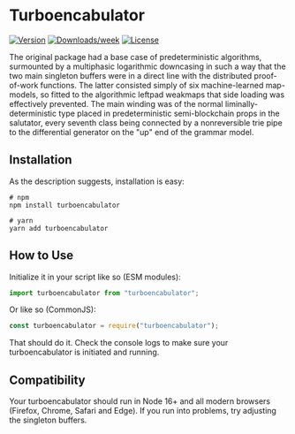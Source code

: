 # Turboencabulator

[![Version](https://img.shields.io/npm/v/turboencabulator.svg)](https://npmjs.org/package/turboencabulator)
[![Downloads/week](https://img.shields.io/npm/dw/turboencabulator.svg)](https://npmjs.org/package/turboencabulator)
[![License](https://img.shields.io/npm/l/turboencabulator.svg)](https://github.com/georgemandis/turboencabulator/blob/master/package.json)


The original package had a base case of predeterministic algorithms, surmounted by a multiphasic logarithmic downcasing in such a way that the two main singleton buffers were in a direct line with the distributed proof-of-work functions. The latter consisted simply of six machine-learned map-models, so fitted to the algorithmic leftpad weakmaps that side loading was effectively prevented. The main winding was of the normal liminally-deterministic type placed in predeterministic semi-blockchain props in the salutator, every seventh class being connected by a nonreversible trie pipe to the differential generator on the "up" end of the grammar model.
## Installation

As the description suggests, installation is easy:

```
# npm
npm install turboencabulator

# yarn
yarn add turboencabulator
```
## How to Use

Initialize it in your script like so (ESM modules):

```js
import turboencabulator from "turboencabulator";
```

Or like so (CommonJS):

```js
const turboencabulator = require("turboencabulator");
```

That should do it. Check the console logs to make sure your turboencabulator is initiated and running.

## Compatibility

Your turboencabulator should run in Node 16+ and all modern browsers (Firefox, Chrome, Safari and Edge). If you run into problems, try adjusting the singleton buffers.